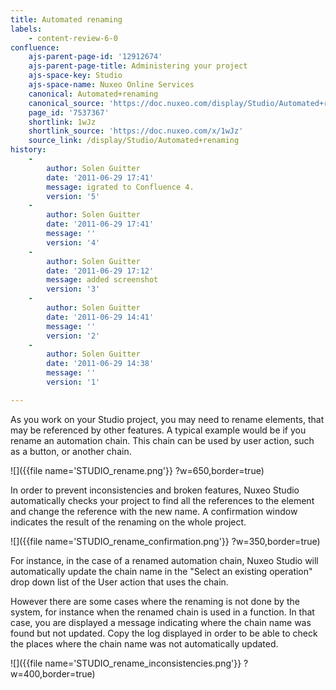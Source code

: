 ```yaml
---
title: Automated renaming
labels:
    - content-review-6-0
confluence:
    ajs-parent-page-id: '12912674'
    ajs-parent-page-title: Administering your project
    ajs-space-key: Studio
    ajs-space-name: Nuxeo Online Services
    canonical: Automated+renaming
    canonical_source: 'https://doc.nuxeo.com/display/Studio/Automated+renaming'
    page_id: '7537367'
    shortlink: 1wJz
    shortlink_source: 'https://doc.nuxeo.com/x/1wJz'
    source_link: /display/Studio/Automated+renaming
history:
    - 
        author: Solen Guitter
        date: '2011-06-29 17:41'
        message: igrated to Confluence 4.
        version: '5'
    - 
        author: Solen Guitter
        date: '2011-06-29 17:41'
        message: ''
        version: '4'
    - 
        author: Solen Guitter
        date: '2011-06-29 17:12'
        message: added screenshot
        version: '3'
    - 
        author: Solen Guitter
        date: '2011-06-29 14:41'
        message: ''
        version: '2'
    - 
        author: Solen Guitter
        date: '2011-06-29 14:38'
        message: ''
        version: '1'

---
```

As you work on your Studio project, you may need to rename elements, that may be referenced by other features. A typical example would be if you rename an automation chain. This chain can be used by user action, such as a button, or another chain.

![]({{file name='STUDIO_rename.png'}} ?w=650,border=true)

In order to prevent inconsistencies and broken features, Nuxeo Studio automatically checks your project to find all the references to the element and change the reference with the new name. A confirmation window indicates the result of the renaming on the whole project.

![]({{file name='STUDIO_rename_confirmation.png'}} ?w=350,border=true)

For instance, in the case of a renamed automation chain, Nuxeo Studio will automatically update the chain name in the "Select an existing operation" drop down list of the User action that uses the chain.

However there are some cases where the renaming is not done by the system, for instance when the renamed chain is used in a function. In that case, you are displayed a message indicating where the chain name was found but not updated. Copy the log displayed in order to be able to check the places where the chain name was not automatically updated.

![]({{file name='STUDIO_rename_inconsistencies.png'}} ?w=400,border=true)